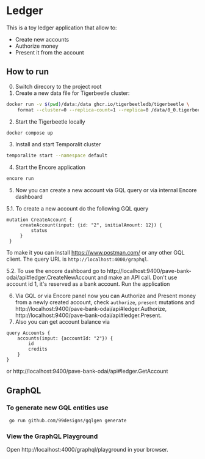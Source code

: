 # Ledger

This is a toy ledger application that allow to:
- Create new accounts
- Authorize money
- Present it from the account

## How to run

0. Switch direcory to the project root
1. Create a new data file for Tigerbeetle cluster:
```bash
docker run -v $(pwd)/data:/data ghcr.io/tigerbeetledb/tigerbeetle \
    format --cluster=0 --replica-count=1 --replica=0 /data/0_0.tigerbeetle
```
2. Start the Tigerbeetle locally
```bash
docker compose up
```
3. Install and start Temporalit cluster
```bash
temporalite start --namespace default
```
4. Start the Encore application
```bash
encore run
```
5. Now you can create a new account via GQL query or via internal Encore dashboard

5.1. To create a new account do the following GQL query
   ```gql
   mutation CreateAccount {
        createAccount(input: {id: "2", initialAmount: 12}) {
            status
        }
    }
   ```
   To make it you can install https://www.postman.com/ or any other GQL client. The query URL is `http://localhost:4000/graphql`.

5.2. To use the encore dashboard go to http://localhost:9400/pave-bank-odai/api#ledger.CreateNewAccount and make an API call. Don't use account id 1, it's reserved as a bank account.
Run the application
   
6. Via GQL or via Encore panel now you can Authorize and Present money from a newly created account, check `authorize`, `present` mutations and http://localhost:9400/pave-bank-odai/api#ledger.Authorize, http://localhost:9400/pave-bank-odai/api#ledger.Present.
7. Also you can get account balance via 
```GQL
query Accounts {
    accounts(input: {accountId: "2"}) {
        id
        credits
    }
}
```

or http://localhost:9400/pave-bank-odai/api#ledger.GetAccount

## GraphQL

### To generate new GQL entities use
```bash
 go run github.com/99designs/gqlgen generate
```

### View the GraphQL Playground
Open http://localhost:4000/graphql/playground in your browser.

